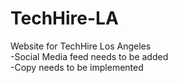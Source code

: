 # TechHire-LA
Website for TechHire Los Angeles\
  -Social Media feed needs to be added\
  -Copy needs to be implemented
